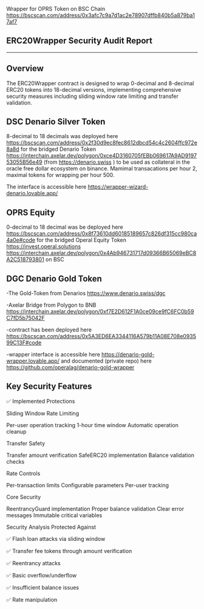 Wrapper for OPRS Token on BSC Chain https://bscscan.com/address/0x3afc7c9a7d1ac2e78907dffb840b5a879ba17af7

ERC20Wrapper Security Audit Report
--------------------------------------
--------------------------------------

Overview
--------------------------------------
The ERC20Wrapper contract is designed to wrap 0-decimal and 8-decimal ERC20 tokens into 18-decimal versions, implementing comprehensive security measures including sliding window rate limiting and transfer validation.

DSC Denario Silver Token
------
8-decimal to 18 decimals was deployed here https://bscscan.com/address/0x2f30d9ec8fec8612dbcd54c4c2604ffc972e8a8d for the bridged Denario Token https://interchain.axelar.dev/polygon/0xce4D3160705fEBb069617A9AD919753055B56e49  (from https://denario.swiss ) to be used as collateral in the oracle free dollar ecosystem on binance. Mamimal transacations per hour 2, maximal tokens for wrapping per hour 500.

The interface is accessible here https://wrapper-wizard-denario.lovable.app/ 

OPRS Equity 
------
0-decimal to 18 decimal was be deployed here https://bscscan.com/address/0x8f73610dd60185189657c826df315cc980ca4a0e#code for the bridged Operal Equity Token https://invest.operal.solutions  https://interchain.axelar.dev/polygon/0x4Ab946731717d09366B65069eBC8A2C518793801 on BSC

DGC Denario Gold Token
------
-The Gold-Token from Denarios https://www.denario.swiss/dgc 

-Axelar Bridge from Polygon to BNB https://interchain.axelar.dev/polygon/0xf7E2D612F1A0ce09ce9fC6FC0b59C7fD5b75042F

-contract has been deployed here https://bscscan.com/address/0x5A3ED6EA3344116A579b11A08E708e093599C13F#code

-wrapper interface is accessible here https://denario-gold-wrapper.lovable.app/ and documented (private repo) here https://github.com/operalag/denario-gold-wrapper

Key Security Features
--------------------------------------

✅ Implemented Protections

Sliding Window Rate Limiting

Per-user operation tracking
1-hour time window
Automatic operation cleanup


Transfer Safety

Transfer amount verification
SafeERC20 implementation
Balance validation checks


Rate Controls

Per-transaction limits
Configurable parameters
Per-user tracking


Core Security

ReentrancyGuard implementation
Proper balance validation
Clear error messages
Immutable critical variables



Security Analysis
Protected Against

✅ Flash loan attacks via sliding window

✅ Transfer fee tokens through amount verification

✅ Reentrancy attacks

✅ Basic overflow/underflow

✅ Insufficient balance issues

✅ Rate manipulation







